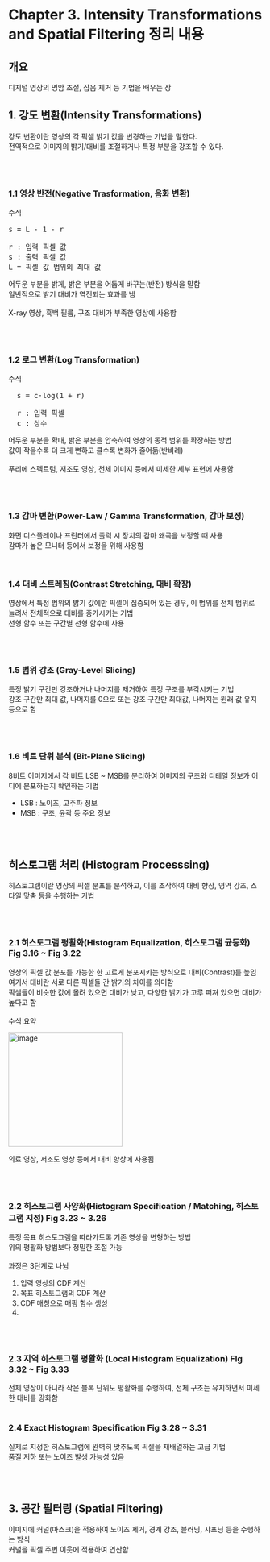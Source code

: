 # Chapter 3. Intensity Transformations and Spatial Filtering 정리 내용

## 개요
디지털 영상의 명암 조절, 잡음 제거 등 기법을 배우는 장

## 1. 강도 변환(Intensity Transformations)
강도 변환이란 영상의 각 픽셀 밝기 값을 변경하는 기법을 말한다.
<br>
전역적으로 이미지의 밝기/대비를 조절하거나 특정 부분을 강조할 수 있다.

<br>
<br>

### 1.1 영상 반전(Negative Trasformation, 음화 변환)

<pre>
수식

s = L - 1 - r

r : 입력 픽셀 값
s : 출력 픽셀 값
L = 픽셀 값 범위의 최대 값
</pre>

어두운 부분을 밝게, 밝은 부분을 어둡게 바꾸는(반전) 방식을 말함
<br>
일반적으로 밝기 대비가 역전되는 효과를 냄
<br>
<br>
X-ray 영상, 흑백 필름, 구조 대비가 부족한 영상에 사용함

<br>
<br>

### 1.2 로그 변환(Log Transformation)

<pre>
수식
  
  s = c⋅log(1 + r)

  r : 입력 픽셀
  c : 상수
</pre>

어두운 부분을 확대, 밝은 부분을 압축하여 영상의 동적 범위를 확장하는 방법
<br>
값이 작을수록 더 크게 변하고 클수록 변화가 줄어듦(반비례)
<br>
<br>
푸리에 스펙트럼, 저조도 영상, 천체 이미지 등에서 미세한 세부 표현에 사용함

<br>
<br>

### 1.3 감마 변환(Power-Law / Gamma Transformation, 감마 보정)

화면 디스플레이나 프린터에서 출력 시 장치의 감마 왜곡을 보정할 때 사용
<br>
감마가 높은 모니터 등에서 보정을 위해 사용함

<br>

### 1.4 대비 스트레칭(Contrast Stretching, 대비 확장)
영상에서 특정 범위의 밝기 값에만 픽셀이 집중되어 있는 경우, 이 범위를 전체 범위로 늘려서 전체적으로 대비를 증가시키는 기법
<br>
선형 함수 또는 구간별 선형 함수에 사용

<br>
<br>

### 1.5 범위 강조 (Gray-Level Slicing)
특정 밝기 구간만 강조하거나 나머지를 제거하여 특정 구조를 부각시키는 기법
<br>
강조 구간만 최대 값, 나머지를 0으로 또는 강조 구간만 최대값, 나머지는 원래 값 유지 등으로 함

<br>
<br>

### 1.6 비트 단위 분석 (Bit-Plane Slicing)
8비트 이미지에서 각 비트 LSB ~ MSB를 분리하여 이미지의 구조와 디테일 정보가 어디에 분포하는지 확인하는 기법
<br>
- LSB : 노이즈, 고주파 정보
- MSB : 구조, 윤곽 등 주요 정보

<br>
<br>

## 히스토그램 처리 (Histogram Processsing)
히스토그램이란 영상의 픽셀 분포를 분석하고, 이를 조작하여 대비 향상, 영역 강조, 스타일 맞춤 등을 수행하는 기법

<br>
<br>

### 2.1 히스토그램 평활화(Histogram Equalization, 히스토그램 균등화) Fig 3.16 ~ Fig 3.22

영상의 픽셀 값 분포를 가능한 한 고르게 분포시키는 방식으로 대비(Contrast)를 높임
<br>
여기서 대비란 서로 다른 픽셀들 간 밝기의 차이를 의미함
<br>
픽셀들이 비슷한 값에 몰려 있으면 대비가 낮고, 다양한 밝기가 고루 퍼져 있으면 대비가 높다고 함
<br>
<br>
수식 요약
<br>

<img width="226" alt="image" src="https://github.com/user-attachments/assets/12c92c2d-db49-4ba0-9c6d-9b52fa05d0d3" />

<br>

의료 영상, 저조도 영상 등에서 대비 향상에 사용됨


<br>
<br>

### 2.2 히스토그램 사양화(Histogram Specification / Matching, 히스토그램 지정) Fig 3.23 ~ 3.26
특정 목표 히스토그램을 따라가도록 기존 영상을 변형하는 방법
<br>
위의 평활화 방법보다 정밀한 조절 가능
<br>
<br>
과정은 3단계로 나뉨
1. 입력 영상의 CDF 계산
2. 목표 히스토그램의 CDF 계산
3. CDF 매칭으로 매핑 함수 생성
4. 


<br>
<br>

### 2.3 지역 히스토그램 평활화 (Local Histogram Equalization) FIg 3.32 ~ Fig 3.33
전체 영상이 아니라 작은 블록 단위도 평활화를 수행하여, 전체 구조는 유지하면서 미세한 대비를 강화함
<br>
<br>

### 2.4 Exact Histogram Specification Fig 3.28 ~ 3.31

실제로 지정한 히스토그램에 완벽히 맞추도록 픽셀을 재배열하는 고급 기법
<br>
품질 저하 또는 노이즈 발생 가능성 있음

<br>
<br>

## 3. 공간 필터링 (Spatial Filtering)
이미지에 커널(마스크)을 적용하여 노이즈 제거, 경계 강조, 블러닝, 샤프닝 등을 수행하는 방식
<br>
커널을 픽셀 주변 이웃에 적용하여 연산함

<br>
<br>


